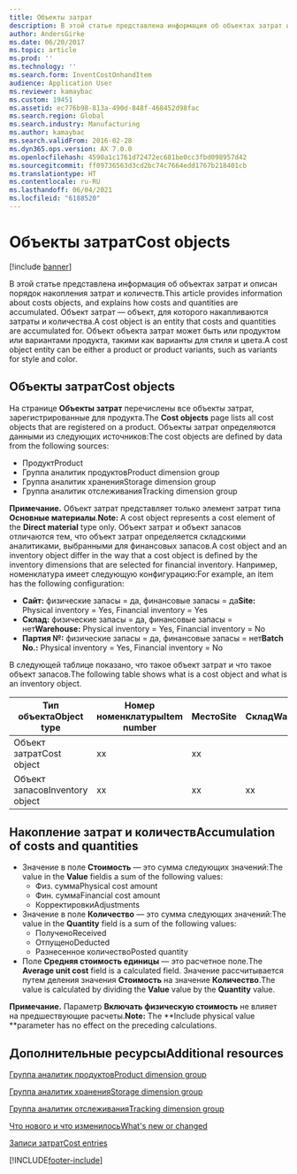 ```yaml
---
title: Объекты затрат
description: В этой статье представлена информация об объектах затрат и описан порядок накопления затрат и количеств. Объект затрат — объект, для которого накапливаются затраты и количества. Объект объекта затрат может быть или продуктом или вариантами продукта, такими как варианты для стиля и цвета.
author: AndersGirke
ms.date: 06/20/2017
ms.topic: article
ms.prod: ''
ms.technology: ''
ms.search.form: InventCostOnhandItem
audience: Application User
ms.reviewer: kamaybac
ms.custom: 19451
ms.assetid: ec776b98-813a-490d-848f-468452d98fac
ms.search.region: Global
ms.search.industry: Manufacturing
ms.author: kamaybac
ms.search.validFrom: 2016-02-28
ms.dyn365.ops.version: AX 7.0.0
ms.openlocfilehash: 4590a1c1761d72472ec681be0cc3fbd098957d42
ms.sourcegitcommit: ff09736563d3cd2bc74c7664edd1767b218401cb
ms.translationtype: HT
ms.contentlocale: ru-RU
ms.lasthandoff: 06/04/2021
ms.locfileid: "6188520"
---
```

# <a name="cost-objects"></a><span data-ttu-id="72b8f-105">Объекты затрат</span><span class="sxs-lookup"><span data-stu-id="72b8f-105">Cost objects</span></span>

[!include [banner](../includes/banner.md)]

<span data-ttu-id="72b8f-106">В этой статье представлена информация об объектах затрат и описан порядок накопления затрат и количеств.</span><span class="sxs-lookup"><span data-stu-id="72b8f-106">This article provides information about costs objects, and explains how costs and quantities are accumulated.</span></span> <span data-ttu-id="72b8f-107">Объект затрат — объект, для которого накапливаются затраты и количества.</span><span class="sxs-lookup"><span data-stu-id="72b8f-107">A cost object is an entity that costs and quantities are accumulated for.</span></span> <span data-ttu-id="72b8f-108">Объект объекта затрат может быть или продуктом или вариантами продукта, такими как варианты для стиля и цвета.</span><span class="sxs-lookup"><span data-stu-id="72b8f-108">A cost object entity can be either a product or product variants, such as variants for style and color.</span></span>  

## <a name="cost-objects"></a><span data-ttu-id="72b8f-109">Объекты затрат</span><span class="sxs-lookup"><span data-stu-id="72b8f-109">Cost objects</span></span>

<span data-ttu-id="72b8f-110">На странице **Объекты затрат** перечислены все объекты затрат, зарегистрированные для продукта.</span><span class="sxs-lookup"><span data-stu-id="72b8f-110">The **Cost objects** page lists all cost objects that are registered on a product.</span></span> <span data-ttu-id="72b8f-111">Объекты затрат определяются данными из следующих источников:</span><span class="sxs-lookup"><span data-stu-id="72b8f-111">The cost objects are defined by data from the following sources:</span></span>

-   <span data-ttu-id="72b8f-112">Продукт</span><span class="sxs-lookup"><span data-stu-id="72b8f-112">Product</span></span>
-   <span data-ttu-id="72b8f-113">Группа аналитик продуктов</span><span class="sxs-lookup"><span data-stu-id="72b8f-113">Product dimension group</span></span>
-   <span data-ttu-id="72b8f-114">Группа аналитик хранения</span><span class="sxs-lookup"><span data-stu-id="72b8f-114">Storage dimension group</span></span>
-   <span data-ttu-id="72b8f-115">Группа аналитик отслеживания</span><span class="sxs-lookup"><span data-stu-id="72b8f-115">Tracking dimension group</span></span>

<span data-ttu-id="72b8f-116">**Примечание.** Объект затрат представляет только элемент затрат типа **Основные материалы**.</span><span class="sxs-lookup"><span data-stu-id="72b8f-116">**Note:** A cost object represents a cost element of the **Direct material** type only.</span></span> <span data-ttu-id="72b8f-117">Объект затрат и объект запасов отличаются тем, что объект затрат определяется складскими аналитиками, выбранными для финансовых запасов.</span><span class="sxs-lookup"><span data-stu-id="72b8f-117">A cost object and an inventory object differ in the way that a cost object is defined by the inventory dimensions that are selected for financial inventory.</span></span> <span data-ttu-id="72b8f-118">Например, номенклатура имеет следующую конфигурацию:</span><span class="sxs-lookup"><span data-stu-id="72b8f-118">For example, an item has the following configuration:</span></span>

-   <span data-ttu-id="72b8f-119">**Сайт:** физические запасы = да, финансовые запасы = да</span><span class="sxs-lookup"><span data-stu-id="72b8f-119">**Site:** Physical inventory = Yes, Financial inventory = Yes</span></span>
-   <span data-ttu-id="72b8f-120">**Склад:** физические запасы = да, финансовые запасы = нет</span><span class="sxs-lookup"><span data-stu-id="72b8f-120">**Warehouse:** Physical inventory = Yes, Financial inventory = No</span></span>
-   <span data-ttu-id="72b8f-121">**Партия №:** физические запасы = да, финансовые запасы = нет</span><span class="sxs-lookup"><span data-stu-id="72b8f-121">**Batch No.:** Physical inventory = Yes, Financial inventory = No</span></span>

<span data-ttu-id="72b8f-122">В следующей таблице показано, что такое объект затрат и что такое объект запасов.</span><span class="sxs-lookup"><span data-stu-id="72b8f-122">The following table shows what is a cost object and what is an inventory object.</span></span>

| <span data-ttu-id="72b8f-123">Тип объекта</span><span class="sxs-lookup"><span data-stu-id="72b8f-123">Object type</span></span>      | <span data-ttu-id="72b8f-124">Номер номенклатуры</span><span class="sxs-lookup"><span data-stu-id="72b8f-124">Item number</span></span> | <span data-ttu-id="72b8f-125">Место</span><span class="sxs-lookup"><span data-stu-id="72b8f-125">Site</span></span> | <span data-ttu-id="72b8f-126">Склад</span><span class="sxs-lookup"><span data-stu-id="72b8f-126">Warehouse</span></span> | <span data-ttu-id="72b8f-127">Партия №</span><span class="sxs-lookup"><span data-stu-id="72b8f-127">Batch No.</span></span> |
|------------------|-------------|------|-----------|-----------|
| <span data-ttu-id="72b8f-128">Объект затрат</span><span class="sxs-lookup"><span data-stu-id="72b8f-128">Cost object</span></span>      | <span data-ttu-id="72b8f-129">х</span><span class="sxs-lookup"><span data-stu-id="72b8f-129">x</span></span>           | <span data-ttu-id="72b8f-130">х</span><span class="sxs-lookup"><span data-stu-id="72b8f-130">x</span></span>    |           |           |
| <span data-ttu-id="72b8f-131">Объект запасов</span><span class="sxs-lookup"><span data-stu-id="72b8f-131">Inventory object</span></span> | <span data-ttu-id="72b8f-132">х</span><span class="sxs-lookup"><span data-stu-id="72b8f-132">x</span></span>           | <span data-ttu-id="72b8f-133">х</span><span class="sxs-lookup"><span data-stu-id="72b8f-133">x</span></span>    |  <span data-ttu-id="72b8f-134">х</span><span class="sxs-lookup"><span data-stu-id="72b8f-134">x</span></span>        | <span data-ttu-id="72b8f-135">х</span><span class="sxs-lookup"><span data-stu-id="72b8f-135">x</span></span>         |

## <a name="accumulation-of-costs-and-quantities"></a><span data-ttu-id="72b8f-136">Накопление затрат и количеств</span><span class="sxs-lookup"><span data-stu-id="72b8f-136">Accumulation of costs and quantities</span></span>
-   <span data-ttu-id="72b8f-137">Значение в поле **Стоимость** — это сумма следующих значений:</span><span class="sxs-lookup"><span data-stu-id="72b8f-137">The value in the **Value** fieldis a sum of the following values:</span></span>
    -   <span data-ttu-id="72b8f-138">Физ. сумма</span><span class="sxs-lookup"><span data-stu-id="72b8f-138">Physical cost amount</span></span>
    -   <span data-ttu-id="72b8f-139">Фин. сумма</span><span class="sxs-lookup"><span data-stu-id="72b8f-139">Financial cost amount</span></span>
    -   <span data-ttu-id="72b8f-140">Корректировки</span><span class="sxs-lookup"><span data-stu-id="72b8f-140">Adjustments</span></span>
-   <span data-ttu-id="72b8f-141">Значение в поле **Количество** — это сумма следующих значений:</span><span class="sxs-lookup"><span data-stu-id="72b8f-141">The value in the **Quantity** field is a sum of the following values:</span></span>
    -   <span data-ttu-id="72b8f-142">Получено</span><span class="sxs-lookup"><span data-stu-id="72b8f-142">Received</span></span>
    -   <span data-ttu-id="72b8f-143">Отпущено</span><span class="sxs-lookup"><span data-stu-id="72b8f-143">Deducted</span></span>
    -   <span data-ttu-id="72b8f-144">Разнесенное количество</span><span class="sxs-lookup"><span data-stu-id="72b8f-144">Posted quantity</span></span>
-   <span data-ttu-id="72b8f-145">Поле **Средняя стоимость единицы** — это расчетное поле.</span><span class="sxs-lookup"><span data-stu-id="72b8f-145">The **Average unit cost** field is a calculated field.</span></span> <span data-ttu-id="72b8f-146">Значение рассчитывается путем деления значения **Стоимость** на значение **Количество**.</span><span class="sxs-lookup"><span data-stu-id="72b8f-146">The value is calculated by dividing the **Value** value by the **Quantity** value.</span></span>

<span data-ttu-id="72b8f-147">**Примечание.** Параметр **Включать физическую стоимость** не влияет на предшествующие расчеты.</span><span class="sxs-lookup"><span data-stu-id="72b8f-147">**Note:** The \*\*Include physical value \*\*parameter has no effect on the preceding calculations.</span></span>

## <a name="additional-resources"></a><span data-ttu-id="72b8f-148">Дополнительные ресурсы</span><span class="sxs-lookup"><span data-stu-id="72b8f-148">Additional resources</span></span>

[<span data-ttu-id="72b8f-149">Группа аналитик продуктов</span><span class="sxs-lookup"><span data-stu-id="72b8f-149">Product dimension group</span></span>](/dynamicsax-2012/appuser-itpro/about-product-dimensions)

[<span data-ttu-id="72b8f-150">Группа аналитик хранения</span><span class="sxs-lookup"><span data-stu-id="72b8f-150">Storage dimension group</span></span>](/dynamicsax-2012//storage-dimension-groups-form)

[<span data-ttu-id="72b8f-151">Группа аналитик отслеживания</span><span class="sxs-lookup"><span data-stu-id="72b8f-151">Tracking dimension group</span></span>](/dynamicsax-2012//tracking-dimension-groups-form)

[<span data-ttu-id="72b8f-152">Что нового и что изменилось</span><span class="sxs-lookup"><span data-stu-id="72b8f-152">What's new or changed</span></span>](../../fin-ops-core/fin-ops/get-started/whats-new-changed.md)

[<span data-ttu-id="72b8f-153">Записи затрат</span><span class="sxs-lookup"><span data-stu-id="72b8f-153">Cost entries</span></span>](cost-entries.md)





[!INCLUDE[footer-include](../../includes/footer-banner.md)]